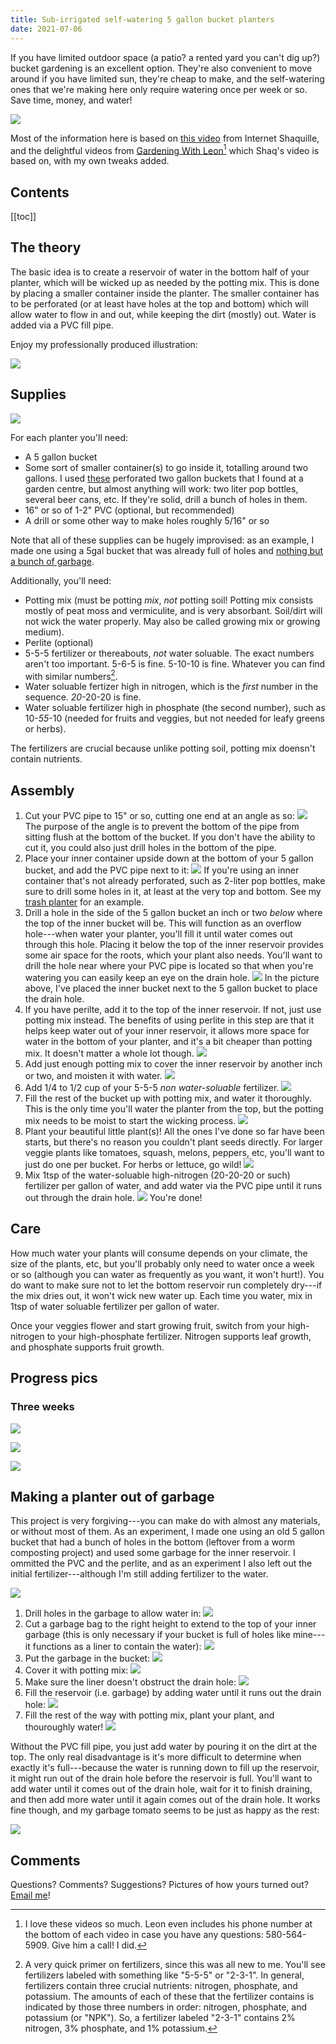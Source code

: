 ```yaml
---
title: Sub-irrigated self-watering 5 gallon bucket planters
date: 2021-07-06
---
```

If you have limited outdoor space (a patio? a rented yard you can't dig up?) bucket gardening is an excellent option. They're also convenient to move around if you have limited sun, they're cheap to make, and the self-watering ones that we're making here only require watering once per week or so. Save time, money, and water!

![](collage.jpeg)

Most of the information here is based on [this video](https://www.youtube.com/watch?v=mRhLZM-cJZ0) from Internet Shaquille, and the delightful videos from [Gardening With Leon](https://www.youtube.com/channel/UCSDYs9sd2_BlLuWSiEr7TJQ)[^1] which Shaq's video is based on, with my own tweaks added.

## Contents
[[toc]]

## The theory

The basic idea is to create a reservoir of water in the bottom half of your planter, which will be wicked up as needed by the potting mix. This is done by placing a smaller container inside the planter. The smaller container has to be perforated (or at least have holes at the top and bottom) which will allow water to flow in and out, while keeping the dirt (mostly) out. Water is added via a PVC fill pipe.

Enjoy my professionally produced illustration:

![](diagram.png)

## Supplies

![](supplies.jpeg)

For each planter you'll need:
- A 5 gallon bucket
- Some sort of smaller container(s) to go inside it, totalling around two gallons. I used [these](IMG_8142.jpeg) perforated two gallon buckets that I found at a garden centre, but almost anything will work: two liter pop bottles, several beer cans, etc. If they're solid, drill a bunch of holes in them.
- 16" or so of 1-2" PVC (optional, but recommended)
- A drill or some other way to make holes roughly 5/16" or so

Note that all of these supplies can be hugely improvised: as an example, I made one using a 5gal bucket that was already full of holes and [nothing but a bunch of garbage](#making-a-planter-out-of-garbage).

Additionally, you'll need:
- Potting mix (must be potting *mix*, *not* potting soil! Potting mix consists mostly of peat moss and vermiculite, and is very absorbant. Soil/dirt will not wick the water properly. May also be called growing mix or growing medium).
- Perlite (optional)
- 5-5-5 fertilizer or thereabouts, *not* water soluable. The exact numbers aren't too important. 5-6-5 is fine. 5-10-10 is fine. Whatever you can find with similar numbers[^2].
- Water soluable fertizer high in nitrogen, which is the *first* number in the sequence. *20*-20-20 is fine.
- Water soluable fertilizer high in phosphate (the second number), such as 10-*55*-10 (needed for fruits and veggies, but not needed for leafy greens or herbs).

The fertilizers are crucial because unlike potting soil, potting mix doensn't contain nutrients.

## Assembly

1. Cut your PVC pipe to 15" or so, cutting one end at an angle as so:
  ![](pvc.jpeg)
  The purpose of the angle is to prevent the bottom of the pipe from sitting flush at the bottom of the bucket. If you don't have the ability to cut it, you could also just drill holes in the bottom of the pipe.
2. Place your inner container upside down at the bottom of your 5 gallon bucket, and add the PVC pipe next to it:
  ![](innerbucket.jpeg)
  If you're using an inner container that's not already perforated, such as 2-liter pop bottles, make sure to drill some holes in it, at least at the very top and bottom. See my [trash planter](#making-a-planter-out-of-garbage) for an example.
3. Drill a hole in the side of the 5 gallon bucket an inch or two *below* where the top of the inner bucket will be. This will function as an overflow hole---when water your planter, you'll fill it until water comes out through this hole. Placing it below the top of the inner reservoir provides some air space for the roots, which your plant also needs. You'll want to drill the hole near where your PVC pipe is located so that when you're watering you can easily keep an eye on the drain hole.
  ![](overflow-hole.jpeg)
  In the picture above, I've placed the inner bucket next to the 5 gallon bucket to place the drain hole.
4. If you have perilte, add it to the top of the inner reservoir. If not, just use potting mix instead. The benefits of using perlite in this step are that it helps keep water out of your inner reservoir, it allows more space for water in the bottom of your planter, and it's a bit cheaper than potting mix. It doesn't matter a whole lot though.
  ![](perlite.jpeg)
5. Add just enough potting mix to cover the inner reservoir by another inch or two, and moisten it with water.
  ![](moisten.jpeg)
6. Add 1/4 to 1/2 cup of your 5-5-5 *non water-soluable* fertilizer.
  ![](fertilizer.jpeg)
7. Fill the rest of the bucket up with potting mix, and water it thoroughly. This is the only time you'll water the planter from the top, but the potting mix needs to be moist to start the wicking process.
  ![](fill.jpeg)
8. Plant your beautiful little plant(s)! All the ones I've done so far have been starts, but there's no reason you couldn't plant seeds directly. For larger veggie plants like tomatoes, squash, melons, peppers, etc, you'll want to just do one per bucket. For herbs or lettuce, go wild!
  ![](plant.jpeg)
9. Mix 1tsp of the water-soluable high-nitrogen (20-20-20 or such) fertilizer per gallon of water, and add water via the PVC pipe until it runs out through the drain hole. 
  ![](overflow.jpeg)
  You're done!

## Care

How much water your plants will consume depends on your climate, the size of the plants, etc, but you'll probably only need to water once a week or so (although you can water as frequently as you want, it won't hurt!). You do want to make sure not to let the bottom reservoir run completely dry---if the mix dries out, it won't wick new water up. Each time you water, mix in 1tsp of water soluable fertilizer per gallon of water.

Once your veggies flower and start growing fruit, switch from your high-nitrogen to your high-phosphate fertilizer. Nitrogen supports leaf growth, and phosphate supports fruit growth.

## Progress pics
### Three weeks
![](IMG_8414.jpeg)

![](IMG_8415.jpeg)

![](IMG_8417.jpeg)


## Making a planter out of garbage

This project is very forgiving---you can make do with almost any materials, or without most of them. As an experiment, I made one using an old 5 gallon bucket that had a bunch of holes in the bottom (leftover from a worm composting project) and used some garbage for the inner reservoir. I ommitted the PVC and the perlite, and as an experiment I also left out the initial fertilizer---although I'm still adding fertilizer to the water.

![](garbage.jpeg)

1. Drill holes in the garbage to allow water in:
![](garbage1.jpeg)
2. Cut a garbage bag to the right height to extend to the top of your inner garbage (this is only necessary if your bucket is full of holes like mine---it functions as a liner to contain the water):
![](garbage2.jpeg)
3. Put the garbage in the bucket:
![](garbage3.jpeg)
4. Cover it with potting mix:
![](garbage4.jpeg)
5. Make sure the liner doesn't obstruct the drain hole:
![](garbage5.jpeg)
6. Fill the reservoir (i.e. garbage) by adding water until it runs out the drain hole:
![](garbage6.jpeg)
7. Fill the rest of the way with potting mix, plant your plant, and thouroughly water!
![](garbage9.jpeg)

Without the PVC fill pipe, you just add water by pouring it on the dirt at the top. The only real disadvantage is it's more difficult to determine when exactly it's full---because the water is running down to fill up the reservoir, it might run out of the drain hole before the reservoir is full. You'll want to add water until it comes out of the drain hole, wait for it to finish draining, and then add more water until it again comes out of the drain hole. It works fine though, and my garbage tomato seems to be just as happy as the rest:

![](garbage10.jpeg)


## Comments

Questions? Comments? Suggestions? Pictures of how yours turned out? [Email me](mailto:jg@justus.ws)!


[^1]: I love these videos so much. Leon even includes his phone number at the bottom of each video in case you have any questions: 580-564-5909. Give him a call! I did.

[^2]: A very quick primer on fertilizers, since this was all new to me. You'll see fertilizers labeled with something like "5-5-5" or "2-3-1". In general, fertilizers contain three crucial nutrients: nitrogen, phosphate, and potassium. The amounts of each of these that the fertilizer contains is indicated by those three numbers in order: nitrogen, phosphate, and potassium (or "NPK"). So, a fertilizer labeled "2-3-1" contains 2% nitrogen, 3% phosphate, and 1% potassium.
